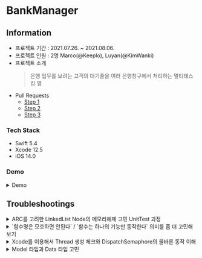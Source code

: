 # BankManager
## Information
* 프로젝트 기간 : 2021.07.26. ~ 2021.08.06.
* 프로젝트 인원 : 2명 Marco(@Keeplo), Luyan(@KimWanki)
* 프로젝트 소개 
    > 은행 업무를 보려는 고객의 대기줄을 여러 은행창구에서 처리하는 멀티태스킹 앱
* Pull Requests
    * [Step 1](https://github.com/yagom-academy/ios-bank-manager/pull/69)
    * [Step 2](https://github.com/yagom-academy/ios-bank-manager/pull/77)
    * [Step 3](https://github.com/yagom-academy/ios-bank-manager/pull/88)
### Tech Stack
* Swift 5.4
* Xcode 12.5
* iOS 14.0
### Demo
<details><summary>Demo</summary><div markdown="1">


</div></details>


## Troubleshootings
<details><summary>ARC를 고려한 LinkedList Node의 메모리해제 고민 UnitTest 과정</summary><div markdown="1">

**UnitTest 중 모든 리스트를 삭제하는 `clear()` 메서드의 오류 발견**

```swift
// 최초 clear() 아이디어
mutating func clear() {
    head = nil
}
```

메서드 동작 아이디어 : 다음 Node를 참조하는 `next` 프로퍼티의 `strong` 참조로 연결된 Node들이 최초 `head` 프로퍼티의 참조가 끊어지면 `strong` Reference Count가 0이 되며 연쇄적으로 Node가 메모리에서 해제됨

```swift
func test_성공케이스_링크드리스트의_clear을하면_노드의개수가_0이_나온다() {
    // given
    var dummyNodes = [
		        DummyNode(value: 1, weakPointer: nil),
            DummyNode(value: 2, weakPointer: nil),
            DummyNode(value: 3, weakPointer: nil),
            DummyNode(value: 4, weakPointer: nil)
        ]
    dummyNodes.enumerated().forEach({ value in
        sutLinkedList.append(value.element.value)
        dummyNodes[value.offset].weakPointer = sutLinkedList.peekLastNode()
    })
    // when
    sutLinkedList.clear()
    let result = dummyNodes.filter({ $0.weakPointer != nil }).count
    // then
    XCTAssertEqual(result, 0)
}
```

`weak` 참조로 각 Node를 연결시킨 `dummyNodes` 포인터 배열을 이용해서 메모리해제 여부를 테스트함
	
![IMG_F491CDE2439A-1](https://user-images.githubusercontent.com/24707229/149658218-a9f06f18-a71b-40de-be5b-31b2628f6fd3.jpeg)
UnitTest를 진행하던 중 마지막 Node가 해제 되지 않는 점을 발견

![IMG_CE8AC305F722-1](https://user-images.githubusercontent.com/24707229/149658177-d3391e92-067e-4a2d-8c67-4911dbac9529.jpeg)
마지막 노드를 가리키는 `tail` 프로퍼티가 strong 참조를 유지해서 해제되지 않는 점을 인지함

```swift
mutating func clear() {
     head = nil
     tail = nil
} 
```

`clear()` 메서드에서 내부에 `tail` 프로퍼티의 참조를 끊어주어서 해결

추가 고민사항) `tail` 프로퍼티를 `weak` 키워드를 추가하는 것을 고민함
</div></details>
<details><summary>`함수명은 모호하면 안된다` / `함수는 하나의 기능만 동작한다` 의미를 좀 더 고민해보기</summary><div markdown="1">

UnitTest의 Test Case를 성공케이스와 실패케이스로 나누어 기능/메서드 검증을 하는 과정에서 메서드의 성공과 실패라는 관점이 어떤 것이어야 하는 가에 대한 고민을 함

1. 변수/함수명이 중요한 이유에 대해 고민함 `함수명은 모호하면 안된다`
    
    ```swift
    mutating func popFirst() -> T? {
         defer {
             head = head?.next
             if head == nil {
                 tail = nil
             }
         }
         return head?.value
    }
    // popFirst 라는 함수명의 목적에는 first item을 pop 하지 못하는 상황은 포함되지 않으므로
    // 성공 : Item 반환
    // 실패 : nil 반환
    ```
    
    코드에 함수명과 함께 명시적으로 코드를 짜보면 어떨까 생각해봄
    
    ```swift
    mutating func popFirst() -> T? {
         defer {
             head = head?.next
             if head == nil {
                 tail = nil
             }
         }
    		 guard let head = head else { return nil } // 함수의 임무 실패
         return head.value // 함수의 임무 성공
    }
    ```
    
    다음과 같은 기준을 잡고 UnitTest의 성공/실패케이스를 구현해봄
    
    > 함수명에 담긴 목적 = 기능의 성공케이스 
    함수명에 담기지 않은 모든 결과물 (에러, nil 등) = 기능의 실패케이스
    > 
    
    ```swift
    // popFirst UnitTest
    func test_실패케이스_링크드리스트의_popFirst메서드를_호출하면_head노드를_pop한다() {
        // given
    
        // when
        let popFirst = sutLinkedList.popFirst()
        // then
        XCTAssertEqual(popFirst, nil)
    }
        
    func test_성공케이스_링크드리스트의_popFirst메서드를_호출하면_head노드를_pop한다() {
        // given
        let inputNumber = 1
        sutLinkedList.push(inputNumber)
        // when
        let popFirst = sutLinkedList.popFirst()!
        // then
        XCTAssertEqual(popFirst, inputNumber)
    }
    ```
    
2. 함수의 기능에 대한 고민 `함수는 하나의 기능만 동작한다`
    
    ```swift
    // 함수의 임무 -> 주스 만들기
    // 성공 : try 재고검사 성공해서 재고 변경하기
    // 실패 : 재고감사 함수에서 던진 에러 catch 
    func makeJuice(_ juice: Juice, _ completion: (Result<String, JuiceMakerError>) -> Void) {
        do {
            try checkStock(juice.ingredients)
            // ...
            //completion(.success(juice.name))
        } catch {
            //completion(.failure(.outOfStock))
        }
    }
    ```
    
    분기처리보다 do-catch로 목적 - 에러 반환을 두고 함수는 결과적으로 하나의 기능만을 목표로함
    
     
    
    ```swift
    // 함수의 임무 -> edit Mode 인지 detail Mode 인지 구분해서 해당 테이블을 보여주기
    // 성공 : dataSource 선택해서 테이블 보여주기
    // 실패 : reminder 데이터 없음 (dataSource 인스턴스 생성 에러?!, 테이블뷰 못 보여줌?!)
    override func setEditing(_ editing: Bool, animated: Bool) {
        super.setEditing(editing, animated: animated)
    	  // ,,,
        if editing {
            transitionToEditMode(reminder)
            tableView.backgroundColor = UIColor(named: "EDIT_Background")
        } else {
            transitionToViewMode(reminder)
            tableView.backgroundColor = UIColor(named: "VIEW_Background")
        }
        tableView.dataSource = dataSource
        tableView.reloadData()
    }
    ```
    
    if-else 분기는 결과의 구분이라기 보다 과정이며 setEditing 이라는 함수의 목적은 DataSource 변경과 테이블뷰 `reloadData()`
    
    반환 경우가 다른 경우, 함수명에 드러나지 않는 목적은 올바른 반환으로 함수명에 드러나지 않는 결과는 에러 또는 실패 결과를 전달
    

함수명과 함수가 하나의 기능을 해야하는 것, 기능 분리를 세분화 해야하는 것 등 모두 연관되어 있다고 생각함.
</div></details>

<details><summary>Xcode를 이용해서 Thread 생성 체크와 DispatchSemaphore의 올바른 동작 이해</summary><div markdown="1">
    
Xcode의 CPU Report 기능을 이용해서 스레드의 생성을 체크함

기대 아이디어는 2개의 예금업무 스레드, 1개의 대출업무 스레드가 메인스레드와 별도로 추가되어 해당 태스크를 동작할꺼라고 예상함

<img width="1031" alt="128197047-e464e30d-418f-40bf-896f-fe8df157806e" src="https://user-images.githubusercontent.com/24707229/149658285-4ca291b1-7437-424e-8e0c-528410ee7225.png">
다음과 같이 3개 초과된 스레드가 생성하는 것을 인지하고 의도와 다른 동작에서 비동기처리 구현에 오류가 있음을 발견함

<img width="874" alt="Screen Shot 2022-01-16 at 5 44 53 PM" src="https://user-images.githubusercontent.com/24707229/149658237-bad127c8-0144-41e5-86da-66924f7e843e.png">
위 코드처럼 DispatchSemaphore는 하나의 태스크를 스레드로 처리하는걸 제한하기 보다는 스레드 추가는 이미 되고 해당 태스크가 동작가능한 갯수만 제한한다는 점을 깨달음

때문에 DispatchQueue는 스레드의 갯수를 조절하는 기능이 없고 OperationQueue 기능이 있다는 개념적인 이야기를 이해함

GCD를 계속 사용한다면 제어 용 스레드를 생성하고 해당 스레드의 DispatchSemaphore에서 태스크 생성을 제한해서 스레드의 갯 수를 제한하는 방향을 고민함
</div></details>
<details><summary>Model 타입과 Data 타입 고민</summary><div markdown="1">

Node는 내부 `next`프로퍼티를 이용해서 다음 Node를 가리키는 특징때문에 해당 타입을 인스턴스 참조가 가능한 class 타입으로 구현함
	
<img width="682" alt="Screen Shot 2022-01-16 at 8 28 46 PM" src="https://user-images.githubusercontent.com/24707229/149658332-06b5135a-a1d9-4c21-b401-87116da612a9.png">
다음과 같이 해당 타입에 대한 프로퍼티는 private 접근제어가 필요한지 고민함

get set 동작을 따로 구현하는 것에 대한 고민을 할때 해당 타입이 비즈니스 로직으로 중요한 Model이 아니라 Int/Double 타입처럼 Model 내부의 Data로 사용되는 타입이기 때문에 내부 프로퍼티에 직접 접근이 가능한 internal(default) 제어접근자로 결정함
</div></details>
<br>
